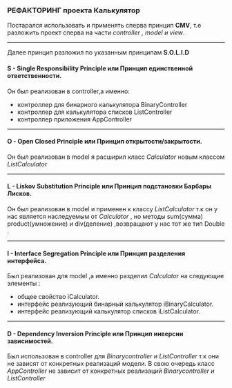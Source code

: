 ### РЕФАКТОРИНГ проекта Калькулятор

Постарался использовать и применять сперва принцип **CMV**, т.е разложить проект сперва на части _controller , model и view_. 

---

Далее принцип разложил по указанным принципам **S.O.L.I.D**

#### S - Single Responsibility Principle или Принцип единственной ответственности.
Он был реализован в controller,а именно:
+ контроллер для бинарного калькулятора BinaryController
+ контроллер для калькулятора списков ListController
+ контроллер приложения AppController
---
#### O - Open Closed Principle или Принцип открытости/закрытости.
Он был реализован в model я расширил класс _Calculator_ новым классом _ListCalculator_

---
#### L - Liskov  Substitution Principle или Принцип подстановки Барбары Лисков.
Он был реализован в model и применен к классу _ListCalculator_ т.к он у нас является наследуемым от _Calculator_ , но методы sum(сумма) product(умножение) и div(деление) ,возвращают у нас тот же тип Double .

---

#### I - Interface Segregation Principle или Принцип разделения интерфейса.
Был реализован для model ,а именно разделил _Calculator_ на следующие элементы :
+ общее свойство iCalculator.
+ интерфейс реализующий бинарный калькулятор iBinaryCalculator.
+ интерфейс реализующий калькулятор списков iListCalculator.

---

#### D - Dependency Inversion Principle или Принцип инверсии зависимостей.

Был использован в controller для _Binarycontroller и ListController_ т.к они не зависят от конкретных реализаций модели. В свою очередь класс _AppController_ не зависит от конкретных реализаций _Binarycontroller и ListController_